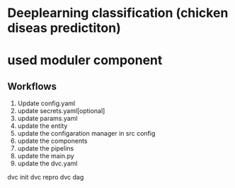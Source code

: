 # Deeplearning classification (chicken diseas predictiton)
 # used moduler component
## Workflows

1. Update config.yaml
2. update secrets.yaml[optional]
3. update params.yaml
4. update the entity
5. update the configaration manager in src config
6. update the components
7. update the pipelins
8. update the main.py
9. update the dvc.yaml

dvc init
dvc repro
dvc dag


